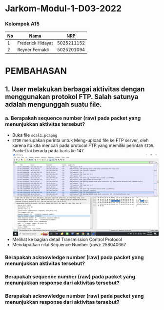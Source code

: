 # Jarkom-Modul-1-D03-2022

### Kelompok A15

| **No** | **Nama**                   | **NRP**    |
| ------ | -------------------------- | ---------- |
| 1      | Frederick Hidayat          | 5025211152 |
| 2      | Reyner Fernaldi            | 5025201094 |


# PEMBAHASAN

## 1. User melakukan berbagai aktivitas dengan menggunakan protokol FTP. Salah satunya adalah mengunggah suatu file.

### a. Berapakah sequence number (raw) pada packet yang menunjukkan aktivitas tersebut?
- Buka file ```soal1.pcapng```
- `STOR` merupakan perinta untuk Meng-upload file ke FTP server, oleh karena itu kita mencari pada protocol FTP yang memiliki perintah `STOR`. Packet ini berada pada baris ke 147
    ![Alt text](img/1a.png?raw=true "Title")
- Melihat ke bagian detail Transmission Control Protocol
- Mendapatkan nilai Sequence Number (raw): 258040667

### Berapakah acknowledge number (raw) pada packet yang menunjukkan aktivitas tersebut? 
### Berapakah sequence number (raw) pada packet yang menunjukkan response dari aktivitas tersebut?
### Berapakah acknowledge number (raw) pada packet yang menunjukkan response dari aktivitas tersebut?


